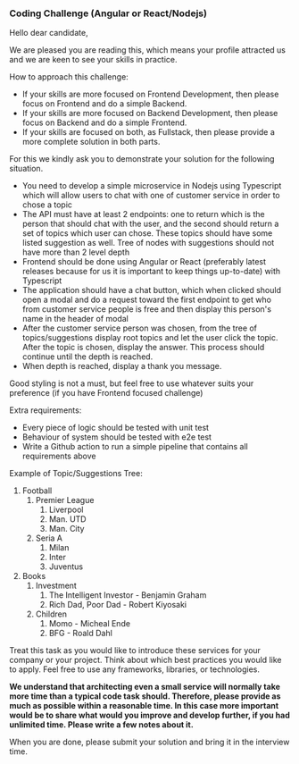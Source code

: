 ### Coding Challenge (Angular or React/Nodejs)

Hello dear candidate,

We are pleased you are reading this, which means your profile attracted us and we are keen to see your skills in practice.

How to approach this challenge:

- If your skills are more focused on Frontend Development, then please focus on Frontend and do a simple Backend.
- If your skills are more focused on Backend Development, then please focus on Backend and do a simple Frontend.
- If your skills are focused on both, as Fullstack, then please provide a more complete solution in both parts.

For this we kindly ask you to demonstrate your solution for the following situation.

- You need to develop a simple microservice in Nodejs using Typescript which will allow users to chat with one of customer service in order to chose a topic
- The API must have at least 2 endpoints: one to return which is the person that should chat with the user, and the second should return a set of topics which user can chose. These topics should have some listed suggestion as well. Tree of nodes with suggestions should not have more than 2 level depth
- Frontend should be done using Angular or React (preferably latest releases because for us it is important to keep things up-to-date) with Typescript
- The application should have a chat button, which when clicked should open a modal and do a request toward the first endpoint to get who from customer service people is free and then display this person's name in the header of modal
- After the customer service person was chosen, from the tree of topics/suggestions display root topics and let the user click the topic. After the topic is chosen, display the answer. This process should continue until the depth is reached.
- When depth is reached, display a thank you message.

Good styling is not a must, but feel free to use whatever suits your preference (if you have Frontend focused challenge)

Extra requirements:

- Every piece of logic should be tested with unit test
- Behaviour of system should be tested with e2e test
- Write a Github action to run a simple pipeline that contains all requirements above

Example of Topic/Suggestions Tree:

1. Football
   1. Premier League
      1. Liverpool
      2. Man. UTD
      3. Man. City
   2. Seria A
      1. Milan
      2. Inter
      3. Juventus
2. Books
   1. Investment
      1. The Intelligent Investor - Benjamin Graham
      2. Rich Dad, Poor Dad - Robert Kiyosaki
   2. Children
      1. Momo - Micheal Ende
      2. BFG - Roald Dahl

Treat this task as you would like to introduce these services for your company or your project. Think about which best practices you would like to apply. Feel free to use any frameworks, libraries, or technologies.

**We understand that architecting even a small service will normally take more time than a typical code task should. Therefore, please provide as much as possible within a reasonable time. In this case more important would be to share what would you improve and develop further, if you had unlimited time. Please write a few notes about it.**

When you are done, please submit your solution and bring it in the interview time.

